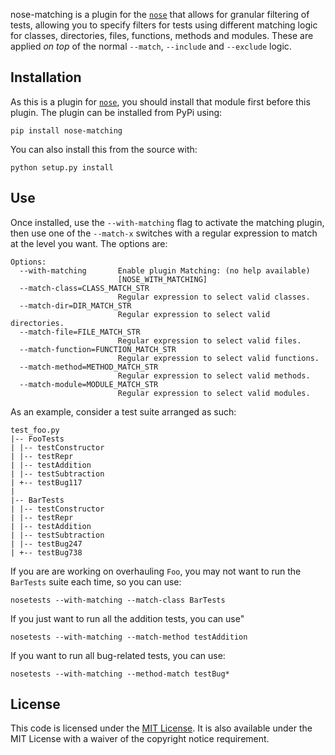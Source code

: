 nose-matching is a plugin for the [`nose`](https://nose.readthedocs.org/en/latest/) that allows for granular filtering of tests, allowing you to specify filters for tests using different matching logic for classes, directories, files, functions, methods and modules. These are applied *on top* of the normal `--match`, `--include` and `--exclude` logic.

## Installation
As this is a plugin for [`nose`](https://nose.readthedocs.org/en/latest/), you should install that module first before this plugin. The plugin can be installed from PyPi using:

```
pip install nose-matching
```

You can also install this from the source with:

```
python setup.py install
```

## Use

Once installed, use the `--with-matching` flag to activate the matching plugin, then use one of the `--match-x` switches with a regular expression to match at the level you want. The options are:

```
Options:
  --with-matching       Enable plugin Matching: (no help available)
                        [NOSE_WITH_MATCHING]
  --match-class=CLASS_MATCH_STR
                        Regular expression to select valid classes.
  --match-dir=DIR_MATCH_STR
                        Regular expression to select valid directories.
  --match-file=FILE_MATCH_STR
                        Regular expression to select valid files.
  --match-function=FUNCTION_MATCH_STR
                        Regular expression to select valid functions.
  --match-method=METHOD_MATCH_STR
                        Regular expression to select valid methods.
  --match-module=MODULE_MATCH_STR
                        Regular expression to select valid modules.
```

As an example, consider a test suite arranged as such:

```
test_foo.py
|-- FooTests
| |-- testConstructor
| |-- testRepr
| |-- testAddition
| |-- testSubtraction
| +-- testBug117
|
|-- BarTests
| |-- testConstructor
| |-- testRepr
| |-- testAddition
| |-- testSubtraction
| |-- testBug247
| +-- testBug738
```

If you are are working on overhauling `Foo`, you may not want to run the `BarTests` suite each time, so you can use:

```
nosetests --with-matching --match-class BarTests
```

If you just want to run all the addition tests, you can use"

```
nosetests --with-matching --match-method testAddition
```

If you want to run all bug-related tests, you can use:

```
nosetests --with-matching --method-match testBug*
```

## License
This code is licensed under the [MIT License](https://opensource.org/licenses/MIT). It is also available under the MIT License with a waiver of the copyright notice requirement.
